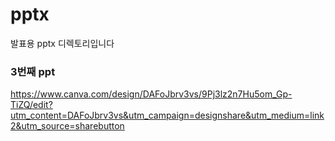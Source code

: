 # pptx
발표용 pptx 디렉토리입니다

### 3번째 ppt 
https://www.canva.com/design/DAFoJbrv3vs/9Pj3lz2n7Hu5om_Gp-TiZQ/edit?utm_content=DAFoJbrv3vs&utm_campaign=designshare&utm_medium=link2&utm_source=sharebutton

